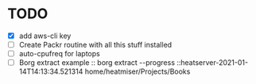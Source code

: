 # TODO

- [x] add aws-cli key
- [ ] Create Packr routine with all this stuff installed
- [ ] auto-cpufreq for laptops
- [ ] Borg extract example :: borg extract --progress ::heatserver-2021-01-14T14:13:34.521314 home/heatmiser/Projects/Books

